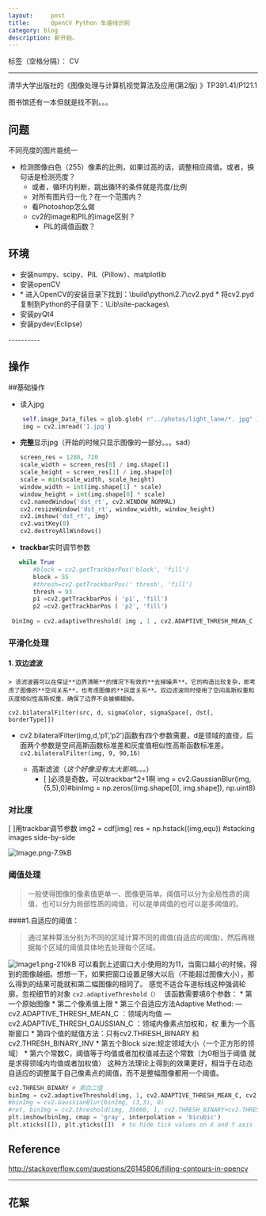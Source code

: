 ```yaml
---
layout:     post
title:      OpenCV Python 车道线识别
category: blog
description: 新开始。
---
```


标签（空格分隔）： CV

---
清华大学出版社的《图像处理与计算机视觉算法及应用(第2版) 》TP391.41/P121.1

图书馆还有一本但就是找不到。。。


## 问题 
不同亮度的图片能统一

 - 检测图像白色（255）像素的比例，如果过高的话，调整相应阈值。或者，换句话是检测亮度？
	* 或者，循环内判断，跳出循环的条件就是亮度/比例
	* 对所有图片归一化？在一个范围内？
	* 看Photoshop怎么做
	* cv2的image和PIL的image区别？
		* PIL的阈值函数？

## 环境 
<ul>
 <li>安装numpy、scipy、PIL（Pillow）、matplotlib</li>
 <li>安装openCV <li>		
    * 进入OpenCV的安装目录下找到：\build\python\2.7\cv2.pyd
    * 将cv2.pyd复制到Python的子目录下：\Lib\site-packages\
 <li>安装pyQt4</li>
 <li>安装pydev(Eclipse)</li>
</ul>
----------


## 操作 ##



 ##基础操作
* 读入jpg

```python
    self.image_Data_files = glob.glob( r"../photos/light_lane/*. jpg" )
    img = cv2.imread('1.jpg')
```

* **完整**显示jpg（开始的时候只显示图像的一部分。。。sad）

	```python 
    screen_res = 1280, 720
    scale_width = screen_res[0] / img.shape[1]
    scale_height = screen_res[1] / img.shape[0]
    scale = min(scale_width, scale_height)
    window_width = int(img.shape[1] * scale)
    window_height = int(img.shape[0] * scale)
    cv2.namedWindow('dst_rt', cv2.WINDOW_NORMAL)
    cv2.resizeWindow('dst_rt', window_width, window_height)
    cv2.imshow('dst_rt', img)
    cv2.waitKey(0)
    cv2.destroyAllWindows()
    ```
* **trackbar**实时调节参数
    
 ```python 
    while True 
        #block = cv2.getTrackbarPos('block', 'fill')
	    block = 55
	    #thresh=cv2.getTrackbarPos(' thresh', 'fill')
	    thresh = 93
	    p1 =cv2.getTrackbarPos ( 'p1', 'fill')
	    p2 =cv2.getTrackbarPos ( 'p2', 'fill')
	    
  binImg = cv2.adaptiveThreshold( img , 1 , cv2.ADAPTIVE_THRESH_MEAN_C , cv2.THRESH_BINARY, 11 , 2 )
 ```

### 平滑化处理
#### 1. 双边滤波

    > 该滤波器可以在保证**边界清晰**的情况下有效的**去掉噪声**。它的构造比较复杂，即考虑了图像的**空间关系**，也考虑图像的**灰度关系**。双边滤波同时使用了空间高斯权重和灰度相似性高斯权重，确保了边界不会被模糊掉。


 `cv2.bilateralFilter(src, d, sigmaColor, sigmaSpace[, dst[, borderType]])`

  * cv2.bilateralFilter(img,d,’p1’,’p2’)函数有四个参数需要，d是领域的直径，后面两个参数是空间高斯函数标准差和灰度值相似性高斯函数标准差。
    `cv2.bilateralFilter(img, 9, 90,16)`

    * 高斯滤波（*这个好像没有太大影响。。。*）
        * [ ]必须是奇数，可以trackbar*2+1啊
img = cv2.GaussianBlur(img,(5,5),0)#binImg = np.zeros((img.shape[0], img.shape[1]), np.uint8)

### 对比度
[ ]用trackbar调节参数
    img2 = cdf[img]
    res = np.hstack((img,equ)) #stacking images side-by-side

![Image.png-7.9kB][1]

### 阈值处理
> 一般使得图像的像素值更单一、图像更简单。阈值可以分为全局性质的阈值，也可以分为局部性质的阈值，可以是单阈值的也可以是多阈值的。

####1.自适应的阈值：
> 通过某种算法分别为不同的区域计算不同的阈值(自适应的阈值)，然后再根据每个区域的阈值具体地去处理每个区域。

![Image1.png-210kB][2]
可以看到上述窗口大小使用的为11，当窗口越小的时候，得到的图像越细。想想一下，如果把窗口设置足够大以后（不能超过图像大小），那么得到的结果可能就和第二幅图像的相同了。
 感觉不适合车道标线这种强调轮廓，忽视细节的对象
		`cv2.adaptiveThreshold（） `
该函数需要填6个参数：
        	    	* 第一个原始图像
	            	* 第二个像素值上限
	            	* 第三个自适应方法Adaptive Method: 
                            — cv2.ADAPTIVE_THRESH_MEAN_C ：领域内均值
                            — cv2.ADAPTIVE_THRESH_GAUSSIAN_C ：领域内像素点加权和，权 重为一个高斯窗口
	               	* 第四个值的赋值方法：只有cv2.THRESH_BINARY 和cv2.THRESH_BINARY_INV
	            	* 第五个Block size:规定领域大小（一个正方形的领域）
	               	* 第六个常数C，阈值等于均值或者加权值减去这个常数（为0相当于阈值 就是求得领域内均值或者加权值） 
这种方法理论上得到的效果更好，相当于在动态自适应的调整属于自己像素点的阈值，而不是整幅图像都用一个阈值。
    
```python
cv2.THRESH_BINARY # 黑白二值
binImg = cv2.adaptiveThreshold(img, 1, cv2.ADAPTIVE_THRESH_MEAN_C, cv2.THRESH_BINARY, 55, -3)#cv2.bilateralFilter(binImg, 9, 90,16)
#binImg = cv2.GaussianBlur(binImg, (3,3), 0)
#ret, binImg = cv2.threshold(img, 35000, 1, cv2.THRESH_BINARY+cv2.THRESH_OTSU)
plt.imshow(binImg, cmap = 'gray', interpolation = 'bicubic')
plt.xticks([]), plt.yticks([])  # to hide tick values on X and Y axis
```
## Reference 
http://stackoverflow.com/questions/26145806/filling-contours-in-opencv


----------
## 花絮 


  [1]: http://static.zybuluo.com/sixijinling/b5ze3we16g5z2t61qf6k5uwd/Image.png
  [2]: http://static.zybuluo.com/sixijinling/veryyqmvw9w7mdtd59nk65eu/Image1.png
